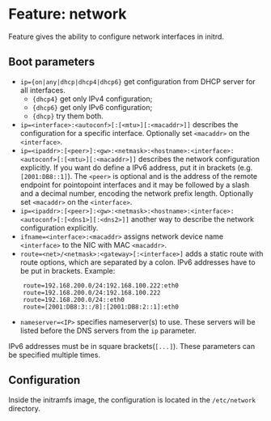 # Feature: network

Feature gives the ability to configure network interfaces in initrd.

## Boot parameters

- `ip={on|any|dhcp|dhcp4|dhcp6}` get configuration from DHCP server for all interfaces.
  - `{dhcp4}` get only IPv4 configuration;
  - `{dhcp6}` get only IPv6 configuration;
  - `{dhcp}` try them both.
- `ip=<interface>:<autoconf>[:[<mtu>][:<macaddr>]]` describes the configuration for a specific interface. Optionally set `<macaddr>` on the `<interface>`.
- `ip=<ipaddr>:[<peer>]:<gw>:<netmask>:<hostname>:<interface>:<autoconf>[:[<mtu>][:<macaddr>]]` describes the network configuration explicitly. If you want do define a IPv6 address, put it in brackets (e.g. `[2001:DB8::1]`). The `<peer>` is optional and is the address of the remote endpoint for pointopoint interfaces and it may be followed by a slash and a decimal number, encoding the network prefix length. Optionally set `<macaddr>` on the `<interface>`.
- `ip=<ipaddr>:[<peer>]:<gw>:<netmask>:<hostname>:<interface>:<autoconf>[:[<dns1>][:<dns2>]]` another way to describe the network configuration explicitly.
- `ifname=<interface>:<macaddr>` assigns network device name `<interface>` to the NIC with MAC `<macaddr>`.
- `route=<net>/<netmask>:<gateway>[:<interface>]` adds a static route with route options, which are separated by a colon. IPv6 addresses have to be put in brackets. Example:
```
    route=192.168.200.0/24:192.168.100.222:eth0
    route=192.168.200.0/24:192.168.100.222
    route=192.168.200.0/24::eth0
    route=[2001:DB8:3::/8]:[2001:DB8:2::1]:eth0
```
- `nameserver=<IP>` specifies nameserver(s) to use. These servers will be listed before the DNS servers from the `ip` parameter.

IPv6 addresses must be in square brackets(`[...]`).
These parameters can be specified multiple times.

## Configuration

Inside the initramfs image, the configuration is located in the `/etc/network` directory.

